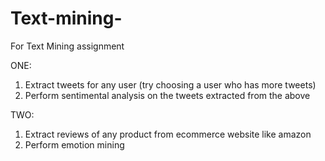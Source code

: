 # Text-mining-


For Text Mining assignment
 
 ONE:
1) Extract tweets for any user (try choosing a user who has more tweets)
2) Perform sentimental analysis on the tweets extracted from the above

 TWO:
1) Extract reviews of any product from ecommerce website like amazon
2) Perform emotion mining

